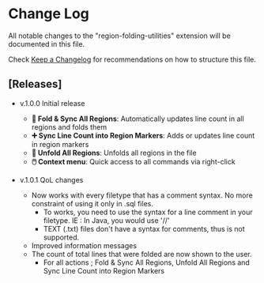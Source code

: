 # Change Log

All notable changes to the "region-folding-utilities" extension will be documented in this file.

Check [Keep a Changelog](http://keepachangelog.com/) for recommendations on how to structure this file.

## [Releases]

- v.1.0.0 Initial release
    - **🔄 Fold & Sync All Regions**: Automatically updates line count in all regions and folds them
    - **➕ Sync Line Count into Region Markers**: Adds or updates line count in region markers
    - **📂 Unfold All Regions**: Unfolds all regions in the file
    - **🖱️ Context menu**: Quick access to all commands via right-click

- v.1.0.1 QoL changes
    - Now works with every filetype that has a comment syntax. No more constraint of using it only in .sql files.
        - To works, you need to use the syntax for a line comment in your filetype. IE : In Java, you would use '//'
        - TEXT (.txt) files don't have a syntax for comments, thus is not supported.
    - Improved information messages
    - The count of total lines that were folded are now shown to the user.
        - For all actions ; Fold & Sync All Regions, Unfold All Regions and Sync Line Count into Region Markers